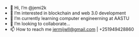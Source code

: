 - 👋 Hi, I’m @jemi2k
- 👀 I’m interested in blockchain and web 3.0 development 
- 🌱 I’m currently learning computer engineerning at AASTU 
- 💞️ I’m looking to collaborate...
- 📫 How to reach me jermijwll@gmail.com | +251949428860

<!---
jemi2k/jemi2k is a ✨ special ✨ repository because its `README.md` (this file) appears on your GitHub profile.
You can click the Preview link to take a look at your changes.
--->
